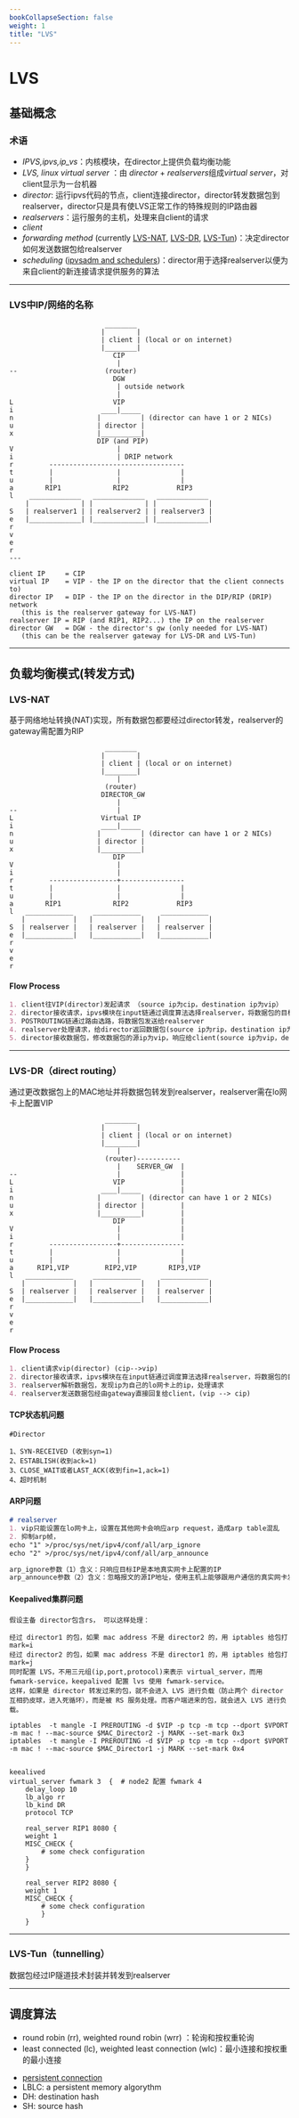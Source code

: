 ```yaml
---
bookCollapseSection: false
weight: 1
title: "LVS"
---
```


# LVS

## 基础概念

### 术语

* *IPVS,ipvs,ip_vs*：内核模块，在director上提供负载均衡功能
* *LVS, linux virtual server* ：由 *director* + *realservers*组成*virtual server*，对client显示为一台机器
* *director*: 运行ipvs代码的节点，client连接director，director转发数据包到realserver，director只是具有使LVS正常工作的特殊规则的IP路由器
* *realservers*：运行服务的主机，处理来自client的请求
* *client* 
* *forwarding method* (currently [LVS-NAT](https://docs.huihoo.com/hpc-cluster/linux-virtual-server/HOWTO/LVS-HOWTO.LVS-NAT.html#LVS-HOWTO.LVS-NAT), [LVS-DR](https://docs.huihoo.com/hpc-cluster/linux-virtual-server/HOWTO/LVS-HOWTO.LVS-DR.html#LVS-HOWTO.LVS-DR), [LVS-Tun](https://docs.huihoo.com/hpc-cluster/linux-virtual-server/HOWTO/LVS-HOWTO.LVS-Tun.html#LVS-HOWTO.LVS-Tun))：决定director如何发送数据包给realserver 
* *scheduling* ([ipvsadm and schedulers](https://docs.huihoo.com/hpc-cluster/linux-virtual-server/HOWTO/LVS-HOWTO.ipvsadm.html#LVS-HOWTO.ipvsadm))：director用于选择realserver以便为来自client的新连接请求提供服务的算法

***

### LVS中IP/网络的名称

```
                        ________
                       |        |
                       | client | (local or on internet)
                       |________|
                          CIP
                           |
--                      (router)
                          DGW
                           | outside network
                           |
L                         VIP
i                      ____|_____
n                     |          | (director can have 1 or 2 NICs)
u                     | director |
x                     |__________|
                      DIP (and PIP)
V                          |
i                          | DRIP network
r         ----------------------------------
t         |                |               |
u         |                |               |
a        RIP1             RIP2            RIP3
l    _____________   _____________   _____________
    |             | |             | |             |
S   | realserver1 | | realserver2 | | realserver3 |
e   |_____________| |_____________| |_____________|
r
v
e
r
---
```

```
client IP     = CIP
virtual IP    = VIP - the IP on the director that the client connects to)
director IP   = DIP - the IP on the director in the DIP/RIP (DRIP) network
   (this is the realserver gateway for LVS-NAT)
realserver IP = RIP (and RIP1, RIP2...) the IP on the realserver
director GW   = DGW - the director's gw (only needed for LVS-NAT)
   (this can be the realserver gateway for LVS-DR and LVS-Tun)
```

***

## 负载均衡模式(转发方式)

### LVS-NAT

基于网络地址转换(NAT)实现，所有数据包都要经过director转发，realserver的gateway需配置为RIP

```
                        ________
                       |        |
                       | client | (local or on internet)
                       |________|
                           |
                        (router)
                       DIRECTOR_GW
                           |
--                         |
L                      Virtual IP
i                      ____|_____
n                     |          | (director can have 1 or 2 NICs)
u                     | director |
x                     |__________|
                          DIP
V                          |
i                          |
r         -----------------+----------------
t         |                |               |
u         |                |               |
a        RIP1             RIP2            RIP3
l   ____________     ____________     ____________
   |            |   |            |   |            |
S  | realserver |   | realserver |   | realserver |
e  |____________|   |____________|   |____________|
r
v
e
r
```



#### Flow Process

```markdown
1. client往VIP(director)发起请求 （source ip为cip，destination ip为vip）
2. director接收请求，ipvs模块在input链通过调度算法选择realserver，将数据包的目标IP和端口改为RIP的IP和端口(source ip为cip，destination ip为rip)
3. POSTROUTING链通过路由选路，将数据包发送给realserver
4. realserver处理请求，给director返回数据包(source ip为rip，destination ip为cip)
5. director接收数据包，修改数据包的源ip为vip，响应给client(source ip为vip，destination ip为cip)(iptables -t nat -A POSTROUTING -s RIP -j MASQUERADE)

```



***

### LVS-DR（direct routing）

通过更改数据包上的MAC地址并将数据包转发到realserver，realserver需在lo网卡上配置VIP

```
                        ________
                       |        |
                       | client | (local or on internet)
                       |________|
                           |
                        (router)-----------
                           |    SERVER_GW  |
--                         |               |
L                         VIP              |
i                      ____|_____          |
n                     |          | (director can have 1 or 2 NICs)
u                     | director |         |
x                     |__________|         |
                          DIP              |
V                          |               |
i                          |               |
r         -----------------+----------------
t         |                |               |
u         |                |               |
a      RIP1,VIP         RIP2,VIP        RIP3,VIP
l   ____________     ____________     ____________
   |            |   |            |   |            |
S  | realserver |   | realserver |   | realserver |
e  |____________|   |____________|   |____________|
r
v
e
r
```



#### Flow Process

```markdown
1. client请求vip(director) (cip-->vip)
2. director接收请求，ipvs模块在在input链通过调度算法选择realserver，将数据包的目标mac地址改为realserver的mac地址(cip-->vip)
3. realserver解析数据包，发现ip为自己的lo网卡上的ip，处理请求
4. realserver发送数据包经由gateway直接回复给client，(vip --> cip)
```



#### TCP状态机问题

```
#Director

1、SYN-RECEIVED (收到syn=1)
2、ESTABLISH(收到ack=1)
3、CLOSE_WAIT或者LAST_ACK(收到fin=1,ack=1)
4、超时机制
```



#### ARP问题

```markdown
# realserver
1. vip只能设置在lo网卡上，设置在其他网卡会响应arp request，造成arp table混乱
2. 抑制arp帧，
echo "1" >/proc/sys/net/ipv4/conf/all/arp_ignore
echo "2" >/proc/sys/net/ipv4/conf/all/arp_announce

arp_ignore参数（1）含义：只响应目标IP是本地真实网卡上配置的IP
arp_announce参数（2）含义：忽略报文的源IP地址，使用主机上能够跟用户通信的真实网卡发送数据

```



#### Keepalived集群问题

```
假设主备 director包含rs， 可以这样处理：

经过 director1 的包，如果 mac address 不是 director2 的，用 iptables 给包打 mark=i
经过 director2 的包，如果 mac address 不是 director1 的，用 iptables 给包打 mark=j
同时配置 LVS，不用三元组(ip,port,protocol)来表示 virtual_server，而用 fwmark-service，keepalived 配置 lvs 使用 fwmark-service。
这样，如果是 director 转发过来的包，就不会进入 LVS 进行负载（防止两个 director 互相扔皮球，进入死循环），而是被 RS 服务处理。而客户端进来的包，就会进入 LVS 进行负载。

iptables  -t mangle -I PREROUTING -d $VIP -p tcp -m tcp --dport $VPORT -m mac ! --mac-source $MAC_Director2 -j MARK --set-mark 0x3 
iptables  -t mangle -I PREROUTING -d $VIP -p tcp -m tcp --dport $VPORT -m mac ! --mac-source $MAC_Director1 -j MARK --set-mark 0x4


keealived
virtual_server fwmark 3  {  # node2 配置 fwmark 4
    delay_loop 10
    lb_algo rr
    lb_kind DR
    protocol TCP
  
    real_server RIP1 8080 {
    weight 1
    MISC_CHECK {
        # some check configuration
    }
    }
  
    real_server RIP2 8080 {
    weight 1
    MISC_CHECK {
        # some check configuration
        }
    }
```





***

### LVS-Tun（tunnelling）

数据包经过IP隧道技术封装并转发到realserver



***

## 调度算法

* round robin (rr), weighted round robin (wrr) ：轮询和按权重轮询
* least connected (lc), weighted least connection (wlc)：最小连接和按权重的最小连接

- [persistent connection](https://docs.huihoo.com/hpc-cluster/linux-virtual-server/HOWTO/LVS-HOWTO.persistent_connection.html#LVS-HOWTO.persistent_connection)
- LBLC: a persistent memory algorythm
- DH: destination hash
- SH: source hash

### 